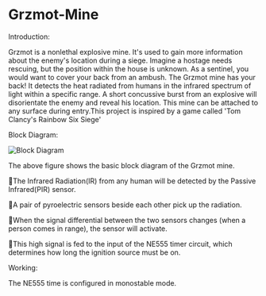# Grzmot-Mine
Introduction:

Grzmot is a nonlethal explosive mine. It's used to gain more information about the enemy's location during a siege. Imagine a hostage needs rescuing, but the position within the house is unknown. As a sentinel, you would want to cover your back from an ambush. The Grzmot mine has your back! It detects the heat radiated from humans in the infrared spectrum of light within a specific range. A short concussive burst from an explosive will disorientate the enemy and reveal his location. This mine can be attached to any surface during entry.This project is inspired by a game called 'Tom Clancy's Rainbow Six Siege'

Block Diagram:

![Block Diagram](https://user-images.githubusercontent.com/61559101/133386988-64b9187e-2c2c-4b3f-9be6-f1e50f453c82.PNG)

 The above figure shows the basic block diagram of the Grzmot mine. 
 
🔺The Infrared Radiation(IR) from any human will be detected by the Passive Infrared(PIR) sensor.

🔺A pair of pyroelectric sensors beside each other pick up the radiation.

🔺When the signal differential between the two sensors changes (when a person comes in range), the sensor will activate.

🔺This high signal is fed to the input of the NE555 timer circuit, which determines how long the ignition source must be on.

Working:

The NE555 time is configured in monostable mode.



